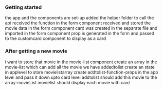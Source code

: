 ### Getting started

the app and the components are set-up
added the helper folder to call the api
received the function in the form component
received and stored the movie data in the form component
card was created in the separate file and imported in the form component
prop is generated in the form and passed to the customcard component to display as a card

### After getting a new movie

i want to store that movie in the movie-list component
create an array in the movie-list which can add all the movie we have addedtolist
create an state in applevel to store movielistarray
create addtolist-function-props in the app level and pass it down upto card level
addtolist should add this movie to the array-movieList
movielist should display each movie with card
